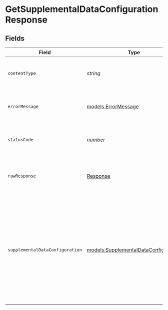 # GetSupplementalDataConfigurationResponse


## Fields

| Field                                                                                                                                                                             | Type                                                                                                                                                                              | Required                                                                                                                                                                          | Description                                                                                                                                                                       | Example                                                                                                                                                                           |
| --------------------------------------------------------------------------------------------------------------------------------------------------------------------------------- | --------------------------------------------------------------------------------------------------------------------------------------------------------------------------------- | --------------------------------------------------------------------------------------------------------------------------------------------------------------------------------- | --------------------------------------------------------------------------------------------------------------------------------------------------------------------------------- | --------------------------------------------------------------------------------------------------------------------------------------------------------------------------------- |
| `contentType`                                                                                                                                                                     | *string*                                                                                                                                                                          | :heavy_check_mark:                                                                                                                                                                | HTTP response content type for this operation                                                                                                                                     |                                                                                                                                                                                   |
| `errorMessage`                                                                                                                                                                    | [models.ErrorMessage](../models/errormessage.md)                                                                                                                                  | :heavy_minus_sign:                                                                                                                                                                | Your API request was not properly authorized.                                                                                                                                     |                                                                                                                                                                                   |
| `statusCode`                                                                                                                                                                      | *number*                                                                                                                                                                          | :heavy_check_mark:                                                                                                                                                                | HTTP response status code for this operation                                                                                                                                      |                                                                                                                                                                                   |
| `rawResponse`                                                                                                                                                                     | [Response](https://developer.mozilla.org/en-US/docs/Web/API/Response)                                                                                                             | :heavy_check_mark:                                                                                                                                                                | Raw HTTP response; suitable for custom response parsing                                                                                                                           |                                                                                                                                                                                   |
| `supplementalDataConfiguration`                                                                                                                                                   | [models.SupplementalDataConfiguration](../models/supplementaldataconfiguration.md)                                                                                                | :heavy_minus_sign:                                                                                                                                                                | OK                                                                                                                                                                                | {<br/>"supplementalDataConfig": {<br/>"orders-supplemental-data": {<br/>"dataSource": "/orders",<br/>"pullData": {<br/>"orderNumber": "order_num"<br/>},<br/>"pushData": {<br/>"orderNumber": "order_num"<br/>}<br/>}<br/>}<br/>} |